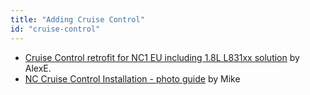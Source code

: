 ```yaml
---
title: "Adding Cruise Control"
id: "cruise-control"
---
```


* [Cruise Control retrofit for NC1 EU including 1.8L L831xx solution](https://forum.miata.net/vb/showthread.php?t=767121) by AlexE.  
* [NC Cruise Control Installation - photo guide](https://forum.miata.net/vb/showthread.php?t=536038) by Mike

